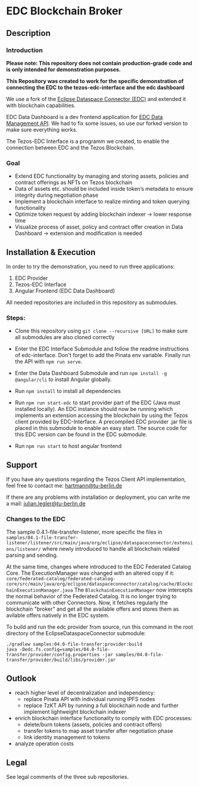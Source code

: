 # EDC Blockchain Broker

## Description

### Introduction

**Please note: This repository does not contain production-grade code and is only intended for demonstration purposes.**

**This Repository was created to work for the specific demonstration of connecting the EDC to the tezos-edc-interface and the edc dashboard**

We use a fork of the [Eclipse Dataspace Connector (EDC)](https://github.com/eclipse-edc/Connector) and extended it with blockchain capabilities.

EDC Data Dashboard is a dev frontend application for [EDC Data Management API](https://github.com/eclipse-dataspaceconnector/DataSpaceConnector). We had to fix some issues, so use our forked version to make sure everything works.

The Tezos-EDC Interface is a programm we created, to enable the connection between EDC and the Tezos Blockchain.

### Goal

- Extend EDC functionality by managing and storing assets, policies and contract offerings as NFTs on Tezos blockchain
- Data of assets etc. should be included inside token’s metadata to ensure integrity during negotiation phase
- Implement a blockchain interface to realize minting and token querying functionality
- Optimize token request by adding blockchain indexer → lower response time
- Visualize process of asset, policy and contract offer creation in Data Dashboard → extension and modification is needed

## Installation & Execution

In order to try the demonstration, you need to run three applications:

1. EDC Provider
2. Tezos-EDC Interface
3. Angular Frontend (EDC Data Dashboard)

All needed repositories are included in this repository as submodules.

### Steps:

- Clone this repository using `git clone --recursive [URL]` to make sure all submodules are also cloned correctly

- Enter the EDC Interface Submodule and follow the readme instructions of edc-interface. Don't forget to add the Pinata env variable. Finally run the API with `npm run serve`.

- Enter the Data Dashboard Submodule and run `npm install -g @angular/cli` to install Angular globally.

- Run `npm install` to install all dependencies

- Run `npm run start-edc` to start provider part of the EDC (Java must installed locally). An EDC instance should now be running which implements an extension accessing the blockchain by using the Tezos client provided by EDC-Interface. A precompiled EDC provider .jar file is placed in this submodule to enable an easy start. The source code for this EDC version can be found in the EDC submodule.

- Run `npm run start` to host angular frontend

## Support

If you have any questions regarding the Tezos Client API implementation, feel free to contact me:
<hartmann@tu-berlin.de>

If there are any problems with installation or deployment, you can write me a mail:
<julian.legler@tu-berlin.de>

### Changes to the EDC
The sample 0.4.1-file-transfer-listener, more specific the files in `samples/04.1-file-transfer-listener/listener/src/main/java/org/eclipse/dataspaceconnector/extensions/listener/` where newly introduced to handle all blockchain related parsing and sending.

At the same time, changes where introduced to the EDC Federated Catalog Core. The ExecutionManager was changed with an altered copy if it: `core/federated-catalog/federated-catalog-core/src/main/java/org/eclipse/dataspaceconnector/catalog/cache/BlockchainExecutionManager.java` The `BlockchainExecutionManager` now intercepts the normal behavior of the Federated Catalog. It is no longer trying to communicate with other Connectors. Now, it fetches regularly the blockchain "broker" and get all the available offers and stores them as avilable offers natively in the EDC system.

To build and run the edc provider from source, run this command in the root directory of the EclipseDataspaceConnector submodule:
```
./gradlew samples:04.0-file-transfer:provider:build
java -Dedc.fs.config=samples/04.0-file-transfer/provider/config.properties -jar samples/04.0-file-transfer/provider/build/libs/provider.jar
``` 

## Outlook

- reach higher level of decentralization and independency:
  - replace Pinata API with individual running IPFS nodes
  - replace TzKT API by running a full blockchain node and further implement lightweight blockchain indexer
- enrich blockchain interface functionality to comply with EDC processes:
  - delete/burn tokens (assets, policies and contract offers)
  - transfer tokens to map asset transfer after negotiation phase
  - link identity management to tokens
- analyze operation costs

## Legal

See legal comments of the three sub repositories.
